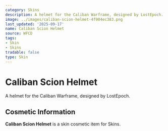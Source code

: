 ```yaml
---
category: Skins
description: A helmet for the Caliban Warframe, designed by LostEpoch.
image: ../images/caliban-scion-helmet-4f904ec383.png
last_updated: '2025-09-17'
name: Caliban Scion Helmet
source: WFCD
tags:
- Skin
- Skins
tradable: false
type: Skin
---
```


# Caliban Scion Helmet

A helmet for the Caliban Warframe, designed by LostEpoch.

## Cosmetic Information

**Caliban Scion Helmet** is a skin cosmetic item for Skins.

